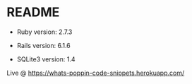 # README


* Ruby version: 2.7.3

* Rails version: 6.1.6

* SQLite3 version: 1.4 


Live @ https://whats-poppin-code-snippets.herokuapp.com/
